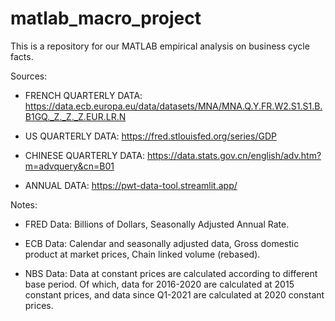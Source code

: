# matlab_macro_project
This is a repository for our MATLAB empirical analysis on business cycle facts.

Sources:

- FRENCH QUARTERLY DATA: https://data.ecb.europa.eu/data/datasets/MNA/MNA.Q.Y.FR.W2.S1.S1.B.B1GQ._Z._Z._Z.EUR.LR.N

- US QUARTERLY DATA: https://fred.stlouisfed.org/series/GDP

- CHINESE QUARTERLY DATA: https://data.stats.gov.cn/english/adv.htm?m=advquery&cn=B01

- ANNUAL DATA: https://pwt-data-tool.streamlit.app/

Notes:

- FRED Data: Billions of Dollars, Seasonally Adjusted Annual Rate.

- ECB Data: Calendar and seasonally adjusted data, Gross domestic product at market prices, Chain linked volume (rebased).

- NBS Data: Data at constant prices are calculated according to different base period. Of which, data for 2016-2020 are calculated at 2015 constant prices, and data since Q1-2021 are calculated at 2020 constant prices.
